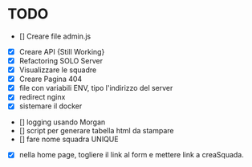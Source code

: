 # TODO

- [] Creare file admin.js
- [x] Creare API {Still Working}
- [x] Refactoring SOLO Server
- [x] Visualizzare le squadre
- [x] Creare Pagina 404
- [x] file con variabili ENV, tipo l'indirizzo del server
- [x] redirect nginx
- [x] sistemare il docker
- [] logging usando Morgan
- [] script per generare tabella html da stampare
- [] fare nome squadra UNIQUE
- [x] nella home page, togliere il link al form e mettere link a creaSquada.
